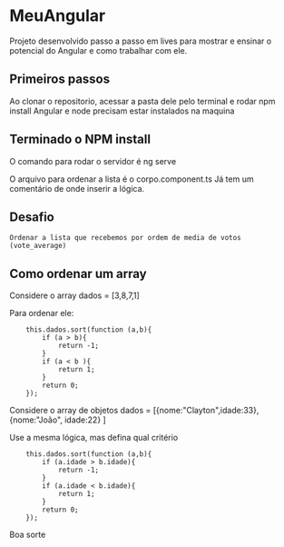 # MeuAngular

Projeto desenvolvido passo a passo em lives para mostrar e ensinar o potencial do Angular e como trabalhar com ele.

## Primeiros passos

Ao clonar o repositorio, acessar a pasta dele pelo terminal e rodar npm install
Angular e node precisam estar instalados na maquina

## Terminado o NPM install

O comando para rodar o servidor é ng serve


O arquivo para ordenar a lista é o corpo.component.ts
Já tem um comentário de onde inserir a lógica.

## Desafio

    Ordenar a lista que recebemos por ordem de media de votos (vote_average)

## Como ordenar um array

Considere o array
dados = [3,8,7,1]

Para ordenar ele:

        this.dados.sort(function (a,b){
            if (a > b){
                return -1;
            }
            if (a < b ){
                return 1;
            }
            return 0;
        });

Considere o array de objetos
dados = [{nome:"Clayton",idade:33},
         {nome:"João", idade:22}  ]

Use a mesma lógica, mas defina qual critério

        this.dados.sort(function (a,b){
            if (a.idade > b.idade){
                return -1;
            }
            if (a.idade < b.idade){
                return 1;
            }
            return 0;
        });

Boa sorte